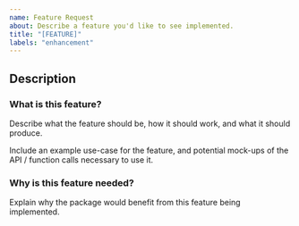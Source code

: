 ```yaml
---
name: Feature Request
about: Describe a feature you'd like to see implemented.
title: "[FEATURE]"
labels: "enhancement"
---
```


## Description

### What is this feature?

Describe what the feature should be, how it should work, and what it should produce.

Include an example use-case for the feature, and potential mock-ups of the API / function calls necessary to use it.

### Why is this feature needed?

Explain why the package would benefit from this feature being implemented.
